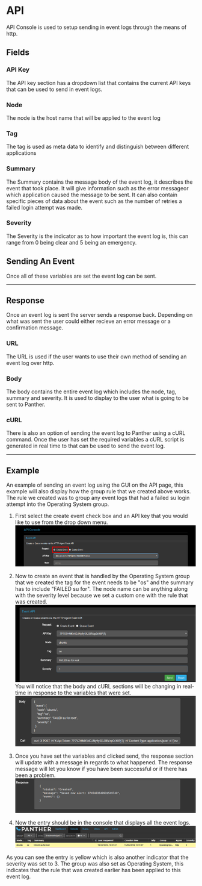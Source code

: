 # API
API Console is used to setup sending in event logs through the means of http.

## Fields

### API Key

The API key section has a dropdown list that contains the current API keys that can be used to send in event logs.

### Node

The node is the host name that will be applied to the event log

### Tag

The tag is used as meta data to identify and distinguish between different applications

### Summary

The Summary contains the message body of the event log, it describes the event that took place. It will give information such as the error messageor which application caused the message to be sent. It can also contain specific pieces of data about the event such as the number of retries a failed login attempt was made.

### Severity

The Severity is the indicator as to how important the event log is, this can range from 0 being clear and 5 being an emergency.

## Sending An Event

Once all of these variables are set the event log can be sent.

___

## Response

Once an event log is sent the server sends a response back. Depending on what was sent the user could either recieve an error message or a confirmation message.

### URL

The URL is used if the user wants to use their own method of sending an event log over http.

### Body

The body contains the entire event log which includes the node, tag, summary and severity. It is used to display to the user what is going to be sent to Panther.

### cURL

There is also an option of sending the event log to Panther using a cURL command. Once the user has set the required variables a cURL script is generated in real time to that can be used to send the event log.
___
## Example

An example of sending an event log using the GUI on the API page, this example will also display how the group rule that we created above works. The rule we created was to group any event logs that had a failed su login attempt into the Operating System group.

1. First select the create event check box and an API key that you would like to use from the drop down menu.
![](_media/apistep1.png)

2. Now to create an event that is handled by the Operating System group that we created the tag for the event needs to be "os" and the summary has to include "FAILED su for". The node name can be anything along with the severity level because we set a custom one with the rule that was created.
![](_media/apistep2.png)
You will notice that the body and cURL sections will be changing in real-time in response to the variables that were set.
![](_media/apistep3.png)

3. Once you have set the variables and clicked send, the response section will update with a message in regards to what happened. The response message will let you know if you have been successful or if there has been a problem.
![](_media/apistep4.png)

4. Now the entry should be in the console that displays all the event logs.
![](_media/apistep5.png)


As you can see the entry is yellow which is also another indicator that the severity was set to 3. The group was also set as Operating System, this indicates that the rule that was created earlier has been applied to this event log.
